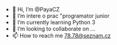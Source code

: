 - 👋 Hi, I’m @PayaCZ
- 👀 I’m intere  o  prac "programator junior
- 🌱 I’m currently learning  Python 3
- 💞️ I’m looking to collaborate on ...
- 📫 How to reach me  78.78@seznam.cz

<!---
PayaCZ/PayaCZ is a ✨ special ✨ repository because its `README.md` (this file) appears on your GitHub profile.
You can click the Preview link to take a look at your changes.
--->
